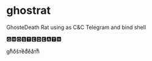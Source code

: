 # ghostrat
GhosteDeath Rat using as C&amp;C Telegram and bind shell

🅶🅷🅾🆂🆃🅴🅳🅴🅰🆃🅷

ghͪoͦs͛ᴛⷮeͤdͩeͤaͣᴛⷮhͪ
